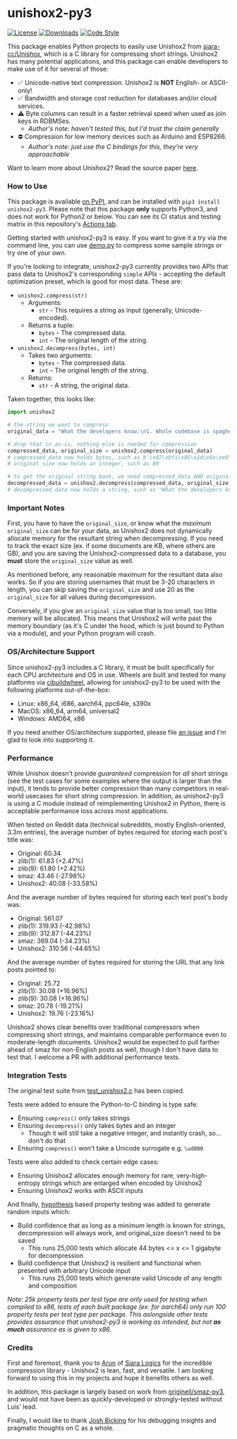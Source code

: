 # unishox2-py3

[![License](https://img.shields.io/github/license/tweedge/unishox2-py3)](https://github.com/tweedge/unishox2-py3)
[![Downloads](https://img.shields.io/pypi/dm/unishox2-py3)](https://pypi.org/project/unishox2-py3/)
[![Code Style](https://img.shields.io/badge/code%20style-black-black)](https://github.com/psf/black)

This package enables Python projects to easily use Unishox2 from [siara-cc/Unishox](https://github.com/siara-cc/Unishox2), which is a C library for compressing short strings. Unishox2 has many potential applications, and this package can enable developers to make use of it for several of those:

* ✅ Unicode-native text compression. Unishox2 is **NOT** English- or ASCII-only!
* ✅ Bandwidth and storage cost reduction for databases and/or cloud services.
* ⚠️ Byte columns can result in a faster retrieval speed when used as join keys in RDBMSes.
  * *Author's note: haven't tested this, but I'd trust the claim generally*
* ⛔️ Compression for low memory devices such as Arduino and ESP8266.
  * *Author's note: just use the C bindings for this, they're very approachable*

Want to learn more about Unishox2? Read the source paper [here](https://github.com/siara-cc/Unishox2/blob/master/Unishox_Article_2.pdf?raw=true).

### How to Use

This package is available [on PyPI](https://pypi.org/project/unishox2-py3/), and can be installed with `pip3 install unishox2-py3`. Please note that this package **only** supports Python3, and does not work for Python2 or below. You can see its CI status and testing matrix in this repository's [Actions tab](https://github.com/tweedge/unishox2-py3/actions).

Getting started with unishox2-py3 is easy. If you want to give it a try via the command line, you can use [demo.py](https://github.com/tweedge/unishox2-py3/blob/main/demo.py) to compress some sample strings or try one of your own.

If you're looking to integrate, unishox2-py3 currently provides two APIs that pass data to Unishox2's corresponding `simple` APIs - accepting the default optimization preset, which is good for most data. These are:

* `unishox2.compress(str)`
  * Arguments:
    * `str` - This requires a string as input (generally, Unicode-encoded).
  * Returns a tuple: 
    * `bytes` - The compressed data.
    * `int` - The original length of the string.
* `unishox2.decompress(bytes, int)`
  * Takes two arguments:
    * `bytes` - The compressed data.
    * `int` - The original length of the string.
  * Returns:
    * `str` - A string, the original data.

Taken together, this looks like:

```python
import unishox2

# the string we want to compress
original_data = "What the developers know:\n1. Whole codebase is spaghetti\n2. Also, spaghetti is delicious."

# drop that in as-is, nothing else is needed for compression
compressed_data, original_size = unishox2.compress(original_data)
# compressed_data now holds bytes, such as b'\x87\xbfi\x85\x1d\x9a\xe9\xfd ...'
# original_size now holds an integer, such as 89

# to get the original string back, we need compressed_data AND original_size
decompressed_data = unishox2.decompress(compressed_data, original_size)
# decompressed_data now holds a string, such as "What the developers know:\n..."
```

### Important Notes

First, you have to have the `original_size`, or know what the *maximum* `original_size` can be for your data, as Unishox2 does not dynamically allocate memory for the resultant string when decompressing. If you need to track the exact size (ex. if some documents are KB, where others are GB), and you are saving the Unishox2-compressed data to a database, you **must** store the `original_size` value as well.

As mentioned before, any reasonable maximum for the resultant data also works. So if you are storing usernames that must be 3-20 characters in length, you can skip saving the `original_size` and use 20 as the `original_size` for all values during decompression.

Conversely, if you give an `original_size` value that is too small, too little memory will be allocated. This means that Unishox2 will write past the memory boundary (as it's C under the hood, which is just bound to Python via a module), and your Python program will crash.

### OS/Architecture Support

Since unishox2-py3 includes a C library, it must be built specifically for each CPU architecture and OS in use. Wheels are built and tested for many platforms via [cibuildwheel](https://github.com/pypa/cibuildwheel), allowing for unishox2-py3 to be used with the following platforms out-of-the-box:

* Linux: x86_64, i686, aarch64, ppc64le, s390x
* MacOS: x86_64, arm64, universal2
* Windows: AMD64, x86

If you need another OS/architecture supported, please file [an issue](https://github.com/tweedge/unishox2-py3/issues/new) and I'm glad to look into supporting it.

### Performance

While Unishox doesn't provide *guaranteed* compression for *all* short strings (see the test cases for some examples where the output is larger than the input), it tends to provide better compression than many competitors in real-world usecases for short string compression. In addition, as unishox2-py3 is using a C module instead of reimplementing Unishox2 in Python, there is acceptable performance loss across most applications.

When tested on Reddit data (technical subreddits, mostly English-oriented, 3.3m entries), the average number of bytes required for storing each post's title was:
* Original: 60.34
* zlib(1): 61.83 (+2.47%)
* zlib(9): 61.80 (+2.42%)
* smaz: 43.46 (-27.98%)
* Unishox2: 40.08 (-33.58%)

And the average number of bytes required for storing each text post's body was:
* Original: 561.07
* zlib(1): 319.93 (-42.98%)
* zlib(9): 312.87 (-44.23%)
* smaz: 369.04 (-34.23%)
* Unishox2: 310.56 (-44.65%)

And the average number of bytes required for storing the URL that any link posts pointed to:
* Original: 25.72
* zlib(1): 30.08 (+16.96%)
* zlib(9): 30.08 (+16.96%)
* smaz: 20.78 (-19.21%)
* Unishox2: 19.76 (-23.16%)

Unishox2 shows clear benefits over traditional compressors when compressing short strings, and maintains comparable performance even to moderate-length documents. Unishox2 would be expected to pull farther ahead of smaz for non-English posts as well, though I don't have data to test that. I welcome a PR with additional performance tests.

### Integration Tests

The original test suite from [test_unishox2.c](https://github.com/siara-cc/Unishox/blob/d8fafe350446e4be3a05e06a0404a2223d4d972d/test_unishox2.c) has been copied.

Tests were added to ensure the Python-to-C binding is type safe:
- Ensuring `compress()` only takes strings
- Ensuring `decompress()` only takes bytes and an integer
  - Though it will still take a negative integer, and instantly crash, so... don't do that
- Ensuring `compress()` won't take a Unicode surrogate e.g. `\ud800`

Tests were also added to check certain edge cases:
- Ensuring Unishox2 allocates enough memory for rare, very-high-entropy strings which are enlarged when encoded by Unishox2
- Ensuring Unishox2 works with ASCII inputs

And finally, [hypothesis](https://hypothesis.readthedocs.io/en/latest/) based property testing was added to generate random inputs which:
- Build confidence that as long as a *minimum* length is known for strings, decompression will always work, and original_size doesn't need to be saved
  - This runs 25,000 tests which allocate 44 bytes <= x <= 1 gigabyte for decompression
- Build confidence that Unishox2 is resilient and functional when presented with arbitrary Unicode input
  - This runs 25,000 tests which generate valid Unicode of any length and composition

*Note: 25k property tests per test type are only used for testing when compiled to x86, tests of each built package (ex. for aarch64) only run 100 property tests per test type per package. This aslongside other tests provides assurance that unishox2-py3 is working as intended, but not **as much** assurance as is given to x86.*

### Credits

First and foremost, thank you to [Arun](https://github.com/siara-cc) of [Siara Logics](https://siara.cc/) for the incredible compression library - Unishox2 is lean, fast, and versatile. I am looking forward to using this in my projects and hope it benefits others as well.

In addition, this package is largely based on work from [originell/smaz-py3](https://github.com/originell/smaz-py3), and would not have been as quickly-developed or strongly-tested without Luis' lead.

Finally, I would like to thank [Josh Bicking](https://jibby.org) for his debugging insights and pragmatic thoughts on C as a whole.